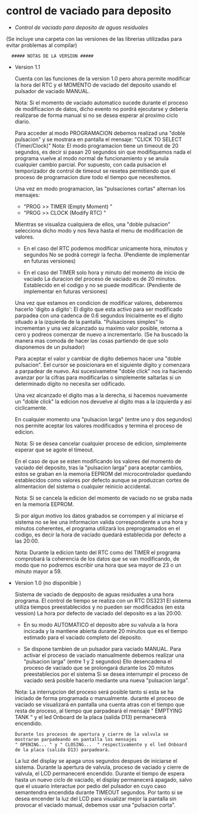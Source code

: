 # control de vaciado para deposito

* *Control de vaciado para deposito de aguas residuales*

(Se incluye una carpeta con las versiones de las librerias utilizadas para evitar problemas al compilar)




      ##### NOTAS DE LA VERSION ##### 
      
  * Version 1.1 

    Cuenta con las funciones de la version 1.0 pero ahora permite modificar la hora del RTC 
    y el MOMENTO de vaciado del deposito usando el pulsador de vaciado MANUAL.

    Nota: 
        Si el momento de vaciado automatico sucede durante el proceso de modificacion
        de datos, dicho evento no pordrá ejecutarse y deberia realizarse de forma manual 
        si no se desea esperar al proximo ciclo diario.

    Para acceder al modo PROGRAMACION  debemos realizad una "doble pulsacion" 
    y se mostrara en pantalla el mensaje: 
                 "CLICK TO SELECT  (Timer/Clock)" 
    Nota: 
        El modo programacion tiene un timeout de 20 segundos, es decir si pasan 20 segundos sin que modifiquemos nada
        el programa vuelve al modo normal de funcionamiento y se anula cualquier cambio parcial.
        Por supuesto, con cada pulsacion el temporizador de control de timeout se resetea permitiendo que
        el proceso de programacion dure todo el tiempo que necesitemos.
    
    Una vez en modo programacion, las "pulsaciones cortas" alternan los mensajes:
      - "PROG >> TIMER  (Empty Moment) "
      - "PROG >> CLOCK    (Modify RTC) "
      
     Mientras se visualiza cualquiera de ellos, una "doble pulsacion" selecciona dicho modo
     y nos lleva hasta el menu de modificacion de valores.
     - En el caso del RTC podemos modificar unicamente hora, minutos y segundos
       No se podrá corregir la fecha. (Pendiente de implementar en futuras versiones)
     
     - En el caso del TIMER solo hora y minuto del momento de inicio de vaciado
       La duracion del proceso de vaciado es de 20 minutos. Establecido en el codigo 
       y no se puede modificar. (Pendiente de implementar en futuras versiones)

     Una vez que estamos en condicion de modificar valores, deberemos hacerlo 'digito a digito':
     El digito que esta activo para ser modificado parpadea con una cadenca de 0.6 segundos
     Inicialmente es el digito situado a la izquierda de la pantalla.
     "Pulsaciones simples" lo incrementan y una vez alcanzado su maximo valor posible, 
     retorna a cero y podreos comenzar de nuevo a incrementarlo.
     (Se ha buscado la manera mas comoda de hacer las cosas partiendo de que solo disponemos de un pulsador)
     
     Para aceptar el valor y cambiar de digito debemos hacer una "doble pulsacion".
     Eel cursor se posicionara en el siguiente digito y comenzara a parpadear de nuevo.
     Asi sucesivametne "doble click" nos ira haciendo avanzar por la cifras para modificarlas 
     o simplemente saltarlas si un determinado digito no necesita ser odificado.
     
     Una vez alcanzado el digito mas a la derecha, si hacemos nuevamente un "doble click" 
     la edicion nos devuelve  al digito mas a la izquierda y asi ciclicamente.

     En cualquier momento una "pulsacion larga" (entre uno y dos segundos) 
     nos permite aceptar los valores modificados y termina el proceso de edicion.
     
     Nota:
        Si se desea cancelar cualquier proceso de edicion, simplemente esperar que se agote el timeout.

     En el caso de que se esten modificando los valores del momento de vaciado del deposito, 
     tras la "pulsacion larga" para aceptar cambios, estos se graban en la memoria EEPROM del microcontrolador
     quedando establecidos como valores por defecto aunque se produzcan cortes de alimentacion del sistema
     o cualquier reinicio accidental.

     Nota:
        Si se cancela la edicion del momento de vaciado no se graba nada en la memoria EEPROM.
     
     Si por algun motivo los datos grabados se corrompen y al iniciarse el sistema no se lee una informacion valida
     correspondiente a una hora y minutos coherentes, el programa utilizará los preprogramados en el codigo, 
     es decir la hora de vaciado quedará establecida por defecto a las 20:00.

     Nota: 
        Durante la edicion tanto del RTC como del TIMER el programa comprobará 
        la coherencia de los datos que se van modificando, de modo que no podremos escribir 
        una hora que sea mayor de 23 o un minuto mayor a 59.

        
  * Version 1.0 (no disponible )

    Sistema de vaciado de depposito de aguas residuales a una hora programa.
    El control de tiempo se realiza con un RTC DS3231
    El sistema utiliza tiempos preestablecidos y no pueden ser modificados (en esta vession)
    La hora por defecto de vaciado del deposito es a las 20:00.
     - En su modo AUTOMATICO el deposito abre su valvula a la hora incicada 
       y la mantiene abierta durante 20 minutos que es el tiempo estimado 
       para el vaciado completo del deposito.
   
     - Se dispone tambien de un pulsador para vaciado MANUAL.
       Para activar el proceso de vaciado manualmente debemos realizar una "pulsacion larga" (entre 1 y 2 segundos)
       Ello desencadena el proceso de vaciado que se prolongará durante los 20 mitutos preestablecios por el sistema
       Si se desea interrumpir el proceso de vaciado será posible hacerlo mediante una nueva "pulsacion larga".

     Nota: 
        La interrupcion del proceso será posible tanto si esta se ha iniciado de forma programada o manualmente.
        durante el proceso de vaciado se visualizará en pantalla una cuenta atras 
        con el tiempo que resta de proceso, al tiempo que parpadeará el mensaje  " EMPTYING TANK  " 
        y el led Onboard de la placa (salida D13) permanecerá encendido.
        
        Durante los procesos de apertura y cierre de la valvula se mostraran parpadeando en pantalla los mensajes
        " OPENING... " y " CLOSING...  " respectivamente y el led Onboard de la placa (salida D13) parpadeará.

    La luz del display se apaga unos segundos despues de iniciarse el sistema.
    Durante la apertura de valvula, proceso de vaciado y cierre de valvula, el LCD permaneceré encendido.
    Durante el tiempo de espera hasta un nuevo ciclo de vaciado, el display permanecerá apagado, 
    salvo que el usuario interactue por pedio del pulsador en cuyo caso semantendra encendida 
    durante TIMEOUT segundos.
    Por tanto si se desea encender la luz del LCD para visualizar mejor la pantalla sin provocar 
    el vaciado manual, debemos usar una "pulsacion corta".
